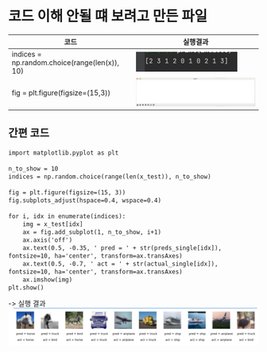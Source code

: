 # 코드 이해 안될 떄 보려고 만든 파일

| 코드                                            | 실행결과 |
|-----------------------------------------------|------|
| indices = np.random.choice(range(len(x)), 10) |  ![img.png](img.png)    |
| fig = plt.figure(figsize=(15,3))              |![img_1.png](img_1.png)|


## 간편 코드
```
import matplotlib.pyplot as plt

n_to_show = 10
indices = np.random.choice(range(len(x_test)), n_to_show)

fig = plt.figure(figsize=(15, 3))
fig.subplots_adjust(hspace=0.4, wspace=0.4)

for i, idx in enumerate(indices):
    img = x_test[idx]
    ax = fig.add_subplot(1, n_to_show, i+1)
    ax.axis('off')
    ax.text(0.5, -0.35, ' pred = ' + str(preds_single[idx]), fontsize=10, ha='center', transform=ax.transAxes)
    ax.text(0.5, -0.7, ' act = ' + str(actual_single[idx]), fontsize=10, ha='center', transform=ax.transAxes)
    ax.imshow(img)
plt.show()
```
-> 실행 결과 
![img_2.png](img_2.png)